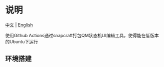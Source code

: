 # 说明

[中文](README.zh.md) | [English](README.md)

使用Github Actions通过snapcraft打包QM状态机UI编辑工具，使得能在低版本的Ubuntu下运行

## 环境搭建

